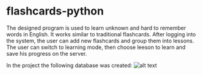 # flashcards-python
The designed program is used to learn unknown and hard to remember words in English. It works similar to traditional flashcards. After logging into the system, the user can add new flashcards and group them into lessons. The user can switch to learning mode, then choose leeson to learn and save his progress on the server.

In the project the following database was created:
![alt text](https://raw.githubusercontent.com/MgAdamczyk/flashcards-python/master/database_model.png)

